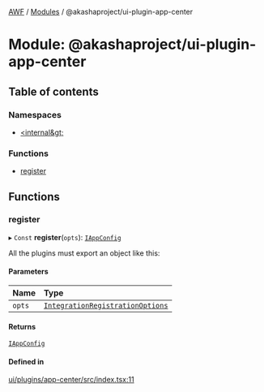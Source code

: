 [AWF](../README.md) / [Modules](../modules.md) / @akashaproject/ui-plugin-app-center

# Module: @akashaproject/ui-plugin-app-center

## Table of contents

### Namespaces

- [&lt;internal\&gt;](akashaproject_ui_plugin_app_center._internal_.md)

### Functions

- [register](akashaproject_ui_plugin_app_center.md#register)

## Functions

### register

▸ `Const` **register**(`opts`): [`IAppConfig`](../interfaces/akashaproject_ui_plugin_app_center._internal_.IAppConfig.md)

All the plugins must export an object like this:

#### Parameters

| Name | Type |
| :------ | :------ |
| `opts` | [`IntegrationRegistrationOptions`](../interfaces/akashaproject_ui_plugin_app_center._internal_.IntegrationRegistrationOptions.md) |

#### Returns

[`IAppConfig`](../interfaces/akashaproject_ui_plugin_app_center._internal_.IAppConfig.md)

#### Defined in

[ui/plugins/app-center/src/index.tsx:11](https://github.com/AKASHAorg/akasha-world-framework/blob/d81a7246/ui/plugins/app-center/src/index.tsx#L11)
